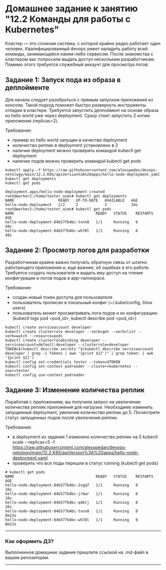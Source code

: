# Домашнее задание к занятию "12.2 Команды для работы с Kubernetes"
Кластер — это сложная система, с которой крайне редко работает один человек. Квалифицированный devops умеет наладить работу всей команды, занимающейся каким-либо сервисом.
После знакомства с кластером вас попросили выдать доступ нескольким разработчикам. Помимо этого требуется служебный аккаунт для просмотра логов.

## Задание 1: Запуск пода из образа в деплойменте
Для начала следует разобраться с прямым запуском приложений из консоли. Такой подход поможет быстро развернуть инструменты отладки в кластере. Требуется запустить деплоймент на основе образа из hello world уже через deployment. Сразу стоит запустить 2 копии приложения (replicas=2). 

Требования:
 * пример из hello world запущен в качестве deployment
 * количество реплик в deployment установлено в 2
 * наличие deployment можно проверить командой kubectl get deployment
 * наличие подов можно проверить командой kubectl get pods
  ```
 kubectl apply -f https://raw.githubusercontent.com/alexspedan/devops-netology/main/12.2.K8S/apiVersion%3A%20apps/hello-node-deployment.yaml
 kubectl get deployments
 kubectl get pods
  ```
```
deployment.apps/hello-node-deployment created
root@worker2:/home/tester_aimc# kubectl get deployments
NAME                    READY   UP-TO-DATE   AVAILABLE   AGE
hello-node-deployment   2/2     2            2           34s
root@worker2:/home/tester_aimc# kubectl get pods
NAME                                     READY   STATUS    RESTARTS   AGE
hello-node-deployment-84b577b4bc-txnn8   1/1     Running   0          48s
hello-node-deployment-84b577b4bc-wh78l   1/1     Running   0          48s
```

## Задание 2: Просмотр логов для разработки
Разработчикам крайне важно получать обратную связь от штатно работающего приложения и, еще важнее, об ошибках в его работе. 
Требуется создать пользователя и выдать ему доступ на чтение конфигурации и логов подов в app-namespace.

Требования: 
 * создан новый токен доступа для пользователя
 * пользователь прописан в локальный конфиг (~/.kube/config, блок users)
 * пользователь может просматривать логи подов и их конфигурацию (kubectl logs pod <pod_id>, kubectl describe pod <pod_id>)
```
kubectl create serviceaccount developer
kubectl create clusterrole developer --verb=get --verb=list --verb=watch --resource=pods
kubectl create clusterrolebinding developer --serviceaccount=default:developer --clusterrole=developer
TOKEN=$(kubectl describe secrets "$(kubectl describe serviceaccount developer | grep -i Tokens | awk '{print $2}')" | grep token: | awk '{print $2}')
kubectl config set-credentials tester --token=$TOKEN
kubectl config set-context podreader --cluster=kubernetes --user=tester
kubectl config use-context podreader
```
## Задание 3: Изменение количества реплик 
Поработав с приложением, вы получили запрос на увеличение количества реплик приложения для нагрузки. Необходимо изменить запущенный deployment, увеличив количество реплик до 5. Посмотрите статус запущенных подов после увеличения реплик. 

Требования:
 * в deployment из задания 1 изменено количество реплик на 5
 kubectl scale --replicas=5 -f https://raw.githubusercontent.com/alexspedan/devops-netology/main/12.2.K8S/apiVersion%3A%20apps/hello-node-deployment.yaml
 * проверить что все поды перешли в статус running (kubectl get pods)
```
# kubectl get pods
NAME                                     READY   STATUS    RESTARTS   AGE
hello-node-deployment-84b577b4bc-2vgq7   1/1     Running   0          16s
hello-node-deployment-84b577b4bc-jrbwr   1/1     Running   0          16s
hello-node-deployment-84b577b4bc-q4btj   1/1     Running   0          16s
hello-node-deployment-84b577b4bc-txnn8   1/1     Running   0          8m13s
hello-node-deployment-84b577b4bc-wh78l   1/1     Running   0          8m13s
```
---

### Как оформить ДЗ?

Выполненное домашнее задание пришлите ссылкой на .md-файл в вашем репозитории.

---
